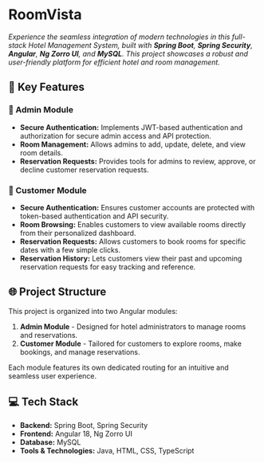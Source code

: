 # **RoomVista**  
*Experience the seamless integration of modern technologies in this full-stack Hotel Management System, built with **Spring Boot**, **Spring Security**, **Angular**, **Ng Zorro UI**, and **MySQL**. This project showcases a robust and user-friendly platform for efficient hotel and room management.*  

## **🌟 Key Features**  

### **🔹 Admin Module**  
- **Secure Authentication:** Implements JWT-based authentication and authorization for secure admin access and API protection.  
- **Room Management:** Allows admins to add, update, delete, and view room details.  
- **Reservation Requests:** Provides tools for admins to review, approve, or decline customer reservation requests.  

### **🔹 Customer Module**  
- **Secure Authentication:** Ensures customer accounts are protected with token-based authentication and API security.  
- **Room Browsing:** Enables customers to view available rooms directly from their personalized dashboard.  
- **Reservation Requests:** Allows customers to book rooms for specific dates with a few simple clicks.  
- **Reservation History:** Lets customers view their past and upcoming reservation requests for easy tracking and reference.  

## **🌐 Project Structure**  
This project is organized into two Angular modules:  
1. **Admin Module** - Designed for hotel administrators to manage rooms and reservations.  
2. **Customer Module** - Tailored for customers to explore rooms, make bookings, and manage reservations.  

Each module features its own dedicated routing for an intuitive and seamless user experience.  

## **💻 Tech Stack**  
- **Backend:** Spring Boot, Spring Security  
- **Frontend:** Angular 18, Ng Zorro UI  
- **Database:** MySQL  
- **Tools & Technologies:** Java, HTML, CSS, TypeScript  
